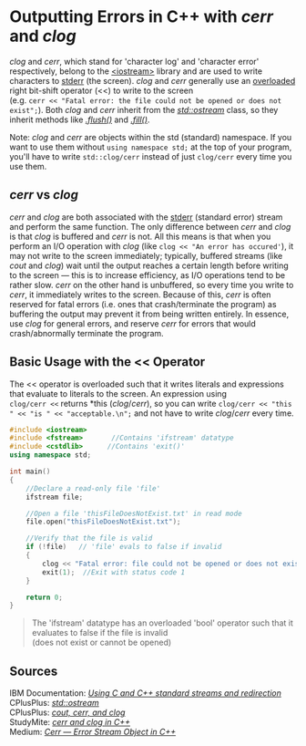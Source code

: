 # Outputting Errors in C++ with _cerr_ and _clog_
_clog_ and _cerr_, which stand for 'character log' and 'character error' respectively, belong to the [\<iostream\>](https://en.cppreference.com/w/cpp/header/iostream) 
library and are used to write characters to [stderr](http://www.cs.kent.edu/~durand/CS1/Notes/06_IO/cs1_io.html) (the screen). _clog_ and _cerr_ generally use an
[overloaded](https://www.tutorialspoint.com/cplusplus/cpp_overloading.htm) right bit-shift operator (<<) to write to the screen <br />
(e.g. `cerr << "Fatal error: the file could not be opened or does not exist";`). Both _clog_ and _cerr_ inherit from the 
[_std::ostream_](https://www.cplusplus.com/reference/ostream/ostream/) class, so they inherit methods like [_.flush()_](https://www.cplusplus.com/reference/ostream/ostream/flush/)
and [_.fill()_](https://www.cplusplus.com/reference/ios/ios/fill/).

Note: _clog_ and _cerr_ are objects within the std (standard) namespace. If you want to use them without `using namespace std;` at the top of your program, you'll have to write `std::clog/cerr` instead of just `clog/cerr` every time you use them.

## _cerr_ vs _clog_
_cerr_ and _clog_ are both associated with the [stderr](https://www.ibm.com/docs/en/zos/2.2.0?topic=output-using-c-c-standard-streams-redirection) (standard error) stream
and perform the same function. The only difference between _cerr_ and _clog_ is that _clog_ is buffered and _cerr_ is not. All this means
is that when you perform an I/O operation with _clog_ (like `clog << "An error has occured'`), it may not write to the screen immediately; typically, buffered streams
(like _cout_ and _clog_) wait until the output reaches a certain length before writing to the screen — this is to increase efficiency, as I/O operations tend to be rather slow.
_cerr_ on the other hand is unbuffered, so every time you write to _cerr_, it immediately writes to the screen. Because of this, _cerr_ is often reserved for fatal errors
(i.e. ones that crash/terminate the program) as buffering the output may prevent it from being written entirely. In essence, use _clog_ for general errors, and reserve _cerr_ for
errors that would crash/abnormally terminate the program.

## Basic Usage with the << Operator
The << operator is overloaded such that it writes literals and expressions that evaluate to literals to the screen. An expression using <br /> `clog/cerr <<` returns 
\*this (_clog_/_cerr_), so you can write `clog/cerr << "this " << "is " << "acceptable.\n";` and not have to write _clog_/_cerr_ every time.

```C++
#include <iostream>
#include <fstream>       //Contains 'ifstream' datatype
#include <cstdlib>      //Contains 'exit()'
using namespace std;

int main()
{
    //Declare a read-only file 'file'
    ifstream file;

    //Open a file 'thisFileDoesNotExist.txt' in read mode
    file.open("thisFileDoesNotExist.txt");

    //Verify that the file is valid
    if (!file)   // 'file' evals to false if invalid
    {
        clog << "Fatal error: file could not be opened or does not exist...\n";
        exit(1);  //Exit with status code 1
    }

    return 0;
}
```
> The 'ifstream' datatype has an overloaded 'bool' operator such that it evaluates to false if the file is invalid <br />
> (does not exist or cannot be opened)

## Sources
IBM Documentation: [_Using C and C++ standard streams and redirection_](https://www.ibm.com/docs/en/zos/2.1.0?topic=output-using-c-c-standard-streams-redirection) <br />
CPlusPlus: [_std::ostream_](https://www.cplusplus.com/reference/ostream/ostream/) <br />
CPlusPlus: [_cout, cerr, and clog_](http://www.cplusplus.com/forum/beginner/108474/) <br />
StudyMite: [_cerr and clog in C++_](https://www.studymite.com/cpp/cerr-and-clog-in-cpp/) <br />
Medium: [_Cerr — Error Stream Object in C++_](https://medium.com/swlh/cerr-error-stream-object-in-c-9d62d564e72c) <br />
